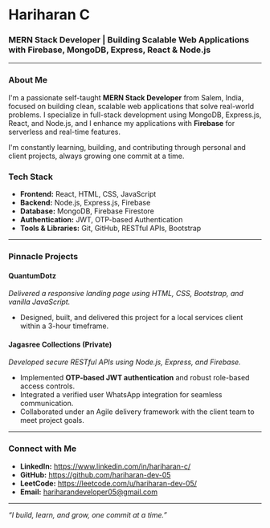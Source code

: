 # **Hariharan C**

### MERN Stack Developer | Building Scalable Web Applications with Firebase, MongoDB, Express, React & Node.js

---

### **About Me**

I'm a passionate self-taught **MERN Stack Developer** from Salem, India, focused on building clean, scalable web applications that solve real-world problems. I specialize in full-stack development using MongoDB, Express.js, React, and Node.js, and I enhance my applications with **Firebase** for serverless and real-time features.

I'm constantly learning, building, and contributing through personal and client projects, always growing one commit at a time.

### **Tech Stack**

* **Frontend:** React, HTML, CSS, JavaScript
* **Backend:** Node.js, Express.js, Firebase
* **Database:** MongoDB, Firebase Firestore
* **Authentication:** JWT, OTP-based Authentication
* **Tools & Libraries:** Git, GitHub, RESTful APIs, Bootstrap

---

### **Pinnacle Projects**

#### **QuantumDotz**
*Delivered a responsive landing page using HTML, CSS, Bootstrap, and vanilla JavaScript.*
* Designed, built, and delivered this project for a local services client within a 3-hour timeframe.

#### **Jagasree Collections (Private)**
*Developed secure RESTful APIs using Node.js, Express, and Firebase.*
* Implemented **OTP-based JWT authentication** and robust role-based access controls.
* Integrated a verified user WhatsApp integration for seamless communication.
* Collaborated under an Agile delivery framework with the client team to meet project goals.

---

### **Connect with Me**

* **LinkedIn:** https://www.linkedin.com/in/hariharan-c/
* **GitHub:** https://github.com/hariharan-dev-05
* **LeetCode:** https://leetcode.com/u/hariharan-dev-05/
* **Email:** hariharandeveloper05@gmail.com

---
*“I build, learn, and grow, one commit at a time.”*
